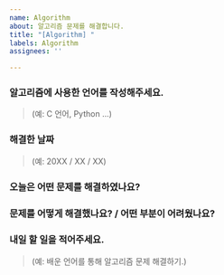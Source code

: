 ```yaml
---
name: Algorithm
about: 알고리즘 문제를 해결합니다.
title: "[Algorithm] "
labels: Algorithm
assignees: ''

---
```


### 알고리즘에 사용한 언어를 작성해주세요.
> (예: C 언어, Python ...)

### 해결한 날짜
> (예: 20XX / XX / XX)

### 오늘은 어떤 문제를 해결하였나요?
>

### 문제를 어떻게 해결했나요? / 어떤 부분이 어려웠나요?
>

### 내일 할 일을 적어주세요.
> (예: 배운 언어를 통해 알고리즘 문제 해결하기.)
